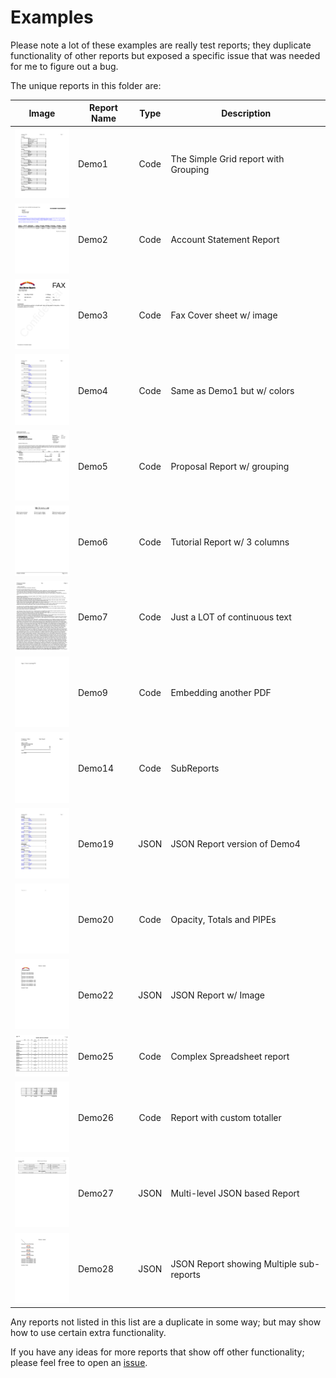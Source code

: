 # Examples
Please note a lot of these examples are really test reports; they duplicate functionality of other reports but exposed a specific issue that was needed for me to figure out a bug.

The unique reports in this folder are:

| Image | Report Name | Type | Description |
| --- | --- |:----:| --- |
| <img src="./Originals/demo01-1.png" width="100px"/> | Demo1 | Code | The Simple Grid report with Grouping |
| <img src="./Originals/demo02-1.png" width="100px"/> | Demo2 | Code | Account Statement Report |
| <img src="./Originals/demo03-1.png" width="100px"/> | Demo3 | Code | Fax Cover sheet w/ image |
| <img src="./Originals/demo04-1.png" width="100px"/> | Demo4 | Code | Same as Demo1 but w/ colors |
| <img src="./Originals/demo05-1.png" width="100px"/> | Demo5 | Code | Proposal Report w/ grouping |
| <img src="./Originals/demo06-1.png" width="100px"/> | Demo6 | Code | Tutorial Report w/ 3 columns |
| <img src="./Originals/demo07-1.png" width="100px"/> | Demo7 | Code | Just a LOT of continuous text |
| <img src="./Originals/demo09-1.png" width="100px"/> | Demo9 | Code | Embedding another PDF |
| <img src="./Originals/demo14-1.png" width="100px"/> | Demo14 | Code | SubReports |
| <img src="./Originals/demo19-1.png" width="100px"/> | Demo19 | JSON | JSON Report version of Demo4 |
| <img src="./Originals/demo20-1.png" width="100px"/> | Demo20 | Code | Opacity, Totals and PIPEs|
| <img src="./Originals/demo22-1.png" width="100px"/> | Demo22 | JSON | JSON Report w/ Image |
| <img src="./Originals/demo25-1.png" width="100px"/> | Demo25 | Code | Complex Spreadsheet report |
| <img src="./Originals/demo26-1.png" width="100px"/> | Demo26 | Code | Report with custom totaller |
| <img src="./Originals/demo27-1.png" width="100px"/> | Demo27 | JSON | Multi-level JSON based Report |
| <img src="./Originals/demo28-1.png" width="100px"/> | Demo28 | JSON | JSON Report showing Multiple sub-reports |

Any reports not listed in this list are a duplicate in some way; but may show how to use certain extra functionality.

If you have any ideas for more reports that show off other functionality; please feel free to open an [issue](https://github.com/NathanaelA/fluentreports/issues).

